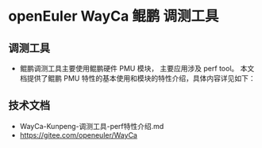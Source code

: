 
# openEuler WayCa 鲲鹏 调测工具

## 调测工具

- 鲲鹏调测工具主要使用鲲鹏硬件 PMU 模块， 主要应用涉及 perf tool。
本文档提供了鲲鹏 PMU 特性的基本使用和模块的特性介绍，具体内容详见如下：

## 技术文档

- WayCa-Kunpeng-调测工具-perf特性介绍.md
- https://gitee.com/openeuler/WayCa
